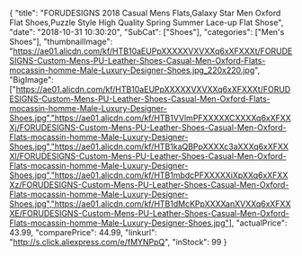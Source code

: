 {
	"title": "FORUDESIGNS 2018 Casual Mens Flats,Galaxy Star Men Oxford Flat Shoes,Puzzle Style High Quality Spring Summer Lace-up Flat Shose",
	"date": "2018-10-31 10:30:20",
	"SubCat": ["Shoes"],
	"categories": ["Men's Shoes"],
	"thumbnailImage": "https://ae01.alicdn.com/kf/HTB10aEUPpXXXXXVXVXXq6xXFXXXt/FORUDESIGNS-Custom-Mens-PU-Leather-Shoes-Casual-Men-Oxford-Flats-mocassin-homme-Male-Luxury-Designer-Shoes.jpg_220x220.jpg",
	"BigImage": ["https://ae01.alicdn.com/kf/HTB10aEUPpXXXXXVXVXXq6xXFXXXt/FORUDESIGNS-Custom-Mens-PU-Leather-Shoes-Casual-Men-Oxford-Flats-mocassin-homme-Male-Luxury-Designer-Shoes.jpg","https://ae01.alicdn.com/kf/HTB1VVlmPFXXXXXCXXXXq6xXFXXXj/FORUDESIGNS-Custom-Mens-PU-Leather-Shoes-Casual-Men-Oxford-Flats-mocassin-homme-Male-Luxury-Designer-Shoes.jpg","https://ae01.alicdn.com/kf/HTB1kaQBPpXXXXc3aXXXq6xXFXXXl/FORUDESIGNS-Custom-Mens-PU-Leather-Shoes-Casual-Men-Oxford-Flats-mocassin-homme-Male-Luxury-Designer-Shoes.jpg","https://ae01.alicdn.com/kf/HTB1mbdcPFXXXXXiXpXXq6xXFXXXz/FORUDESIGNS-Custom-Mens-PU-Leather-Shoes-Casual-Men-Oxford-Flats-mocassin-homme-Male-Luxury-Designer-Shoes.jpg","https://ae01.alicdn.com/kf/HTB1dMcKPpXXXXanXVXXq6xXFXXXE/FORUDESIGNS-Custom-Mens-PU-Leather-Shoes-Casual-Men-Oxford-Flats-mocassin-homme-Male-Luxury-Designer-Shoes.jpg"],
	"actualPrice": 43.99,
	"comparePrice": 44.99,
	"linkurl": "http://s.click.aliexpress.com/e/fMYNPpQ",
	"inStock": 99
}

